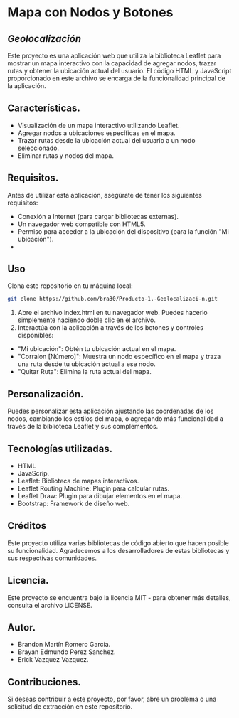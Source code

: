 # Mapa con Nodos y Botones
## _Geolocalización_

Este proyecto es una aplicación web que utiliza la biblioteca Leaflet para mostrar un mapa interactivo con la capacidad de agregar nodos, trazar rutas y obtener la ubicación actual del usuario. El código HTML y JavaScript proporcionado en este archivo se encarga de la funcionalidad principal de la aplicación.

##  Características.

- Visualización de un mapa interactivo utilizando Leaflet.
- Agregar nodos a ubicaciones específicas en el mapa.
- Trazar rutas desde la ubicación actual del usuario a un nodo seleccionado.
- Eliminar rutas y nodos del mapa.

## Requisitos.
Antes de utilizar esta aplicación, asegúrate de tener los siguientes requisitos:
- Conexión a Internet (para cargar bibliotecas externas).
- Un navegador web compatible con HTML5.
- Permiso para acceder a la ubicación del dispositivo (para la función "Mi ubicación").
- 
## Uso

Clona este repositorio en tu máquina local:
```sh
git clone https://github.com/bra30/Producto-1.-Geolocalizaci-n.git
```

1. Abre el archivo index.html en tu navegador web. Puedes hacerlo simplemente haciendo doble clic en el archivo.
2. Interactúa con la aplicación a través de los botones y controles disponibles:
- "Mi ubicación": Obtén tu ubicación actual en el mapa.
- "Corralon [Número]": Muestra un nodo específico en el mapa y traza una ruta desde tu ubicación actual a ese nodo.
- "Quitar Ruta": Elimina la ruta actual del mapa.

## Personalización.
Puedes personalizar esta aplicación ajustando las coordenadas de los nodos, cambiando los estilos del mapa, o agregando más funcionalidad a través de la biblioteca Leaflet y sus complementos.

## Tecnologías utilizadas.
- HTML
- JavaScrip.
- Leaflet: Biblioteca de mapas interactivos.
- Leaflet Routing Machine: Plugin para calcular rutas.
- Leaflet Draw: Plugin para dibujar elementos en el mapa.
- Bootstrap: Framework de diseño web.

## Créditos
Este proyecto utiliza varias bibliotecas de código abierto que hacen posible su funcionalidad. Agradecemos a los desarrolladores de estas bibliotecas y sus respectivas comunidades.

## Licencia.
Este proyecto se encuentra bajo la licencia MIT - para obtener más detalles, consulta el archivo LICENSE.

## Autor.
- Brandon Martín Romero García.
- Brayan Edmundo Perez Sanchez.
- Erick Vazquez Vazquez.

## Contribuciones.
Si deseas contribuir a este proyecto, por favor, abre un problema o una solicitud de extracción en este repositorio.
